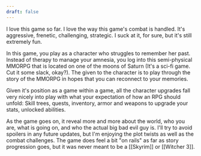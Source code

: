 ```yaml
---
draft: false
---
```

I love this game so far. I love the way this game's combat is handled. It's aggressive, frenetic, challenging, strategic. I suck at it, for sure, but it's still extremely fun. 

In this game, you play as a character who struggles to remember her past. Instead of therapy to manage your amnesia, you log into this semi-physical MMORPG that is located on one of the moons of Saturn (It's a sci-fi game. Cut it some slack, okay?). The given to the character is to play through the story of the MMORPG in hopes that you can reconnect to  your memories.

Given it's position as a game within a game, all the character upgrades fall very nicely into play with what your expectation of how an RPG should unfold: Skill trees, quests, inventory, armor and weapons to upgrade your stats, unlocked abilities. 

As the game goes on, it reveal more and more about the world, who you are, what is going on, and who the actual big bad evil guy is. I'll try to avoid spoilers in any future updates, but I'm enjoying the plot twists as well as the combat challenges. The game does feel a bit "on rails" as far as story progression goes, but it was never meant to be a [[Skyrim]] or [[Witcher 3]]. 

